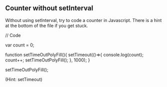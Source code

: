 ## Counter without setInterval

Without using setInterval, try to code a counter in Javascript. There is a hint at the bottom of the file if you get stuck.


// Code 

var count = 0;

function setTimeOutPolyFill(){
    setTimeout(()=>{
        console.log(count);
        count++;
        setTimeOutPolyFill();
    }, 1000);
}

setTimeOutPolyFill();































































(Hint: setTimeout)